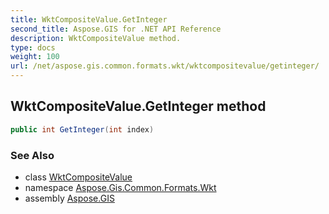 ```yaml
---
title: WktCompositeValue.GetInteger
second_title: Aspose.GIS for .NET API Reference
description: WktCompositeValue method. 
type: docs
weight: 100
url: /net/aspose.gis.common.formats.wkt/wktcompositevalue/getinteger/
---
```

## WktCompositeValue.GetInteger method

```csharp
public int GetInteger(int index)
```

### See Also

* class [WktCompositeValue](../)
* namespace [Aspose.Gis.Common.Formats.Wkt](../../wktcompositevalue/)
* assembly [Aspose.GIS](../../../)


